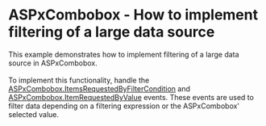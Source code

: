 # ASPxCombobox - How to implement filtering of a large data source


This example demonstrates how to implement filtering of a large data source in ASPxCombobox.<br /><br />To implement this functionality, handle the <a href="https://documentation.devexpress.com/AspNet/DevExpressWebASPxEditorsASPxComboBox_ItemsRequestedByFilterConditiontopic.aspx">ASPxCombobox.ItemsRequestedByFilterCondition</a> and <a href="https://documentation.devexpress.com/AspNet/DevExpressWebASPxEditorsASPxComboBox_ItemRequestedByValuetopic.aspx">ASPxCombobox.ItemRequestedByValue</a> events. These events are used to filter data depending on a filtering expression or the ASPxCombobox' selected value.

<br/>


